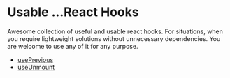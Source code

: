 # Usable ...React Hooks

Awesome collection of useful and usable react hooks. For situations, when you
require lightweight solutions without unnecessary dependencies. You are welcome
to use any of it for any purpose.

- [usePrevious](https://github.com/yikstinis/usable/blob/main/library/use-previous.ts)
- [useUnmount](https://github.com/yikstinis/usable/blob/main/library/use-unmount.ts)
